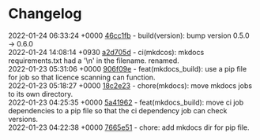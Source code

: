 # Changelog

2022-01-24 06:33:24 +0000 [46cc1fb](https://gitlab.com/nofusscomputing/projects/gitlab-ci/-/commit/46cc1fbb6a878e485af39e679b5184a9912c2e7f) - build(version): bump version 0.5.0 → 0.6.0  
2022-01-24 14:08:14 +0930 [a2d705d](https://gitlab.com/nofusscomputing/projects/gitlab-ci/-/commit/a2d705deb1f3898b6d5fa4d55bd995b1a7ad4b68) - ci(mkdcos): mkdocs requirements.txt had a '\n' in the filename. renamed.  
2022-01-23 05:31:06 +0000 [906f09e](https://gitlab.com/nofusscomputing/projects/gitlab-ci/-/commit/906f09e2d3285681bd982d65eda3f56cf5a5169e) - feat(mkdocs_build): use a pip file for job so that licence scanning can function.  
2022-01-23 05:18:27 +0000 [18c2e23](https://gitlab.com/nofusscomputing/projects/gitlab-ci/-/commit/18c2e2312896aa0ba07050d28155c7aaca2aee5c) - chore(mkdocs): move mkdocs jobs to its own directory.  
2022-01-23 04:25:35 +0000 [5a41962](https://gitlab.com/nofusscomputing/projects/gitlab-ci/-/commit/5a41962a994a54d99a3e7ab1bc0d7379ea14c1c2) - feat(mkdocs_build): move ci job dependencies to a pip file so that the ci dependency job can check versions.  
2022-01-23 04:22:38 +0000 [7665e51](https://gitlab.com/nofusscomputing/projects/gitlab-ci/-/commit/7665e512a5d6e5aab3f8c0a8241d4182f3362442) - chore: add mkdocs dir for pip file.  
